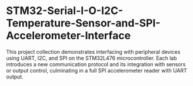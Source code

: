 # STM32-Serial-I-O-I2C-Temperature-Sensor-and-SPI-Accelerometer-Interface
This project collection demonstrates interfacing with peripheral devices using UART, I2C, and SPI on the STM32L476 microcontroller. Each lab introduces a new communication protocol and its integration with sensors or output control, culminating in a full SPI accelerometer reader with UART output.

